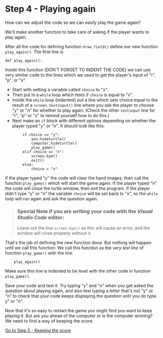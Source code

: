 # Step 4 - Playing again

How can we adjust the code so we can easily play the game again?

We'll make another function to take care of asking if the player wants to play again.

After all the code for defining function ```draw_field()``` define our new function ```play_again()```. The first line is
```
def play_again():
```
Inside this function (DON'T FORGET TO INDENT THE CODE) we can use very similar code to the lines which we used to get the player's input of "r", "p", or "s". 

* Start with setting a variable called ```choice``` to "x". 
* Then put in a ```while``` loop which tests if ```choice``` is equal to "x".
* Inside the ```while``` loop (indented) put a line which sets choice equal to the result of a ```screen.textinput()``` line where you ask the player to choose "y" or "n" for whether to play again. (Check the other ```textinput``` line for "r", "p" or "s" to remind yourself how to do this.)
* Next make an ```if``` block with different options depending on whether the player typed "y" or "n". It should look like this:
```
        if choice == "y":
            you.hideturtle()
            computer.hideturtle()
            play_game()
        elif choice == "n":
            screen.bye()
            exit()
        else:
            choice = "x"
```
If the player typed "y" the code will clear the hand images, then call the function ```play_game()``` which will start the game again.
If the player typed "n" the code will close the turtle window, then exit the program.
If the player didn't type "y" or "n" the variable ```choice``` will be set back to "x", so the ```while``` loop will run again and ask the question again.

>### Special Note if you are writing your code with the *Visual Studio Code* editor:
>
>Leave out the line ```screen.bye()``` as this will cause an error, and the window will close properly without it.


That's the job of defining the new function done. But nothing will happen until we call this function. We call this function as the *very last line* of function ```play_game()``` with the line
```
    play_again()
```
Make sure this line is indented to be level with the other code in function ```play_game()```.

Save your code and test it. Try typing "y" and "n" when you get asked the question about playing again, and also test typing a letter that's not "y" or "n" to check that your code keeps displaying the question until you do type y" or "n".


Now that it's so easy to restart the game you might find you want to keep playing it. But are you ahead of the computer or is the computer winning? We need to find a way of keeping the score.

[Go to Step 5 - Keeping the score](../Step5-Keeping-score)
